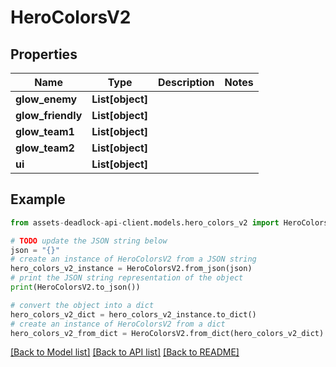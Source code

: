 # HeroColorsV2


## Properties

Name | Type | Description | Notes
------------ | ------------- | ------------- | -------------
**glow_enemy** | **List[object]** |  | 
**glow_friendly** | **List[object]** |  | 
**glow_team1** | **List[object]** |  | 
**glow_team2** | **List[object]** |  | 
**ui** | **List[object]** |  | 

## Example

```python
from assets-deadlock-api-client.models.hero_colors_v2 import HeroColorsV2

# TODO update the JSON string below
json = "{}"
# create an instance of HeroColorsV2 from a JSON string
hero_colors_v2_instance = HeroColorsV2.from_json(json)
# print the JSON string representation of the object
print(HeroColorsV2.to_json())

# convert the object into a dict
hero_colors_v2_dict = hero_colors_v2_instance.to_dict()
# create an instance of HeroColorsV2 from a dict
hero_colors_v2_from_dict = HeroColorsV2.from_dict(hero_colors_v2_dict)
```
[[Back to Model list]](../README.md#documentation-for-models) [[Back to API list]](../README.md#documentation-for-api-endpoints) [[Back to README]](../README.md)


